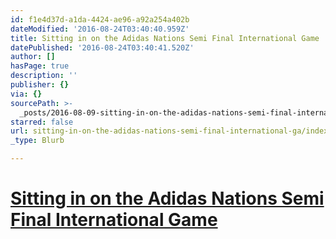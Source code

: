 ```yaml
---
id: f1e4d37d-a1da-4424-ae96-a92a254a402b
dateModified: '2016-08-24T03:40:40.959Z'
title: Sitting in on the Adidas Nations Semi Final International Game
datePublished: '2016-08-24T03:40:41.520Z'
author: []
hasPage: true
description: ''
publisher: {}
via: {}
sourcePath: >-
  _posts/2016-08-09-sitting-in-on-the-adidas-nations-semi-final-international-ga.md
starred: false
url: sitting-in-on-the-adidas-nations-semi-final-international-ga/index.html
_type: Blurb

---
```

# [**Sitting in on the Adidas Nations Semi Final International Game**][0]

[0]: https://assets.adobe.com/link/4e8bf09e-7458-410c-47a1-ad7aae9d34df?section=activity_public